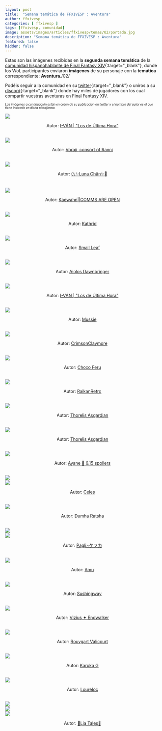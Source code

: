 ```yaml
---
layout: post
title:  "Semana temática de FFXIVESP : Aventura"
author: ffxivesp
categories: [ ffxivesp ]
tags: [ffxivesp, comunidad]
image: assets/images/articles/ffxivesp/temas/02/portada.jpg
description: "Semana temática de FFXIVESP : Aventura"
featured: false
hidden: false
---
```


Estas son las imágenes recibidas en la **segunda semana temática** de la [comunidad hispanohablante de Final Fantasy XIV](https://twitter.com/FFXIVESP_){:target="_blank"}, donde los WoL participantes enviaron **imágenes** de su personaje con la **temática** correspondiente: **Aventura**./02/

Podéis seguir a la comunidad en su [twitter](https://twitter.com/FFXIVESP_){:target="_blank"} o uniros a su [discord](https://discord.com/invite/XcYQ2fR){:target="_blank"} donde hay miles de jugadores con los cual compartir vuestras aventuras en Final Fantasy XIV.

<sub><sup><i>Las imágenes a continuación están en orden de su publicación en twitter y el nombre del autor es el que tiene indicado en dicha plataforma.</i></sup></sub>

<script src="https://cdnjs.cloudflare.com/ajax/libs/ekko-lightbox/5.3.0/ekko-lightbox.min.js" integrity="sha512-Y2IiVZeaBwXG1wSV7f13plqlmFOx8MdjuHyYFVoYzhyRr3nH/NMDjTBSswijzADdNzMyWNetbLMfOpIPl6Cv9g==" crossorigin="anonymous" referrerpolicy="no-referrer"></script>
<link rel="stylesheet" href="https://cdnjs.cloudflare.com/ajax/libs/ekko-lightbox/5.3.0/ekko-lightbox.css" integrity="sha512-Velp0ebMKjcd9RiCoaHhLXkR1sFoCCWXNp6w4zj1hfMifYB5441C+sKeBl/T/Ka6NjBiRfBBQRaQq65ekYz3UQ==" crossorigin="anonymous" referrerpolicy="no-referrer" />

<div class="container card">
    <div class="row">
        <div class="col-xl">
            <a href="{{ site.baseurl }}/assets/images/articles/ffxivesp/temas/02/Kvan0tak.jpg" data-toggle="lightbox"><img src="{{ site.baseurl }}/assets/images/articles/ffxivesp/temas/02/Kvan0tak.jpg"></a>
        </div>
    </div>
    <div class="row">  
        <div class="col-xl">
            <p align="center">Autor: <a href="https://twitter.com/Kvan0tak" target="_blank">I-VÁN | "Los de Última Hora"</a></p>
        </div>
    </div>
</div>    

<br/>

<div class="container card">
    <div class="row">
        <div class="col-xl">
            <a href="{{ site.baseurl }}/assets/images/articles/ffxivesp/temas/02/Taoscuro.jpg" data-toggle="lightbox"><img src="{{ site.baseurl }}/assets/images/articles/ffxivesp/temas/02/Taoscuro.jpg"></a>
        </div>
    </div>
    <div class="row">  
        <div class="col-xl">
            <p align="center">Autor: <a href="https://twitter.com/Taoscuro" target="_blank">Voraji, consort of Ranni</a></p>
        </div>
    </div>
</div>    

<br/>

<div class="container card">
    <div class="row">
        <div class="col-xl">
            <a href="{{ site.baseurl }}/assets/images/articles/ffxivesp/temas/02/LunChan7.jpg" data-toggle="lightbox"><img src="{{ site.baseurl }}/assets/images/articles/ffxivesp/temas/02/LunChan7.jpg"></a>
        </div>
    </div>
    <div class="row">  
        <div class="col-xl">
            <p align="center">Autor: <a href="https://twitter.com/LunChan7" target="_blank">🌜✨Luna Chän✨🌛</a></p>
        </div>
    </div>
</div>    

<br/>

<div class="container card">
    <div class="row">
        <div class="col-xl">
            <a href="{{ site.baseurl }}/assets/images/articles/ffxivesp/temas/02/QueenRaikichi94.jpg" data-toggle="lightbox"><img src="{{ site.baseurl }}/assets/images/articles/ffxivesp/temas/02/QueenRaikichi94.jpg"></a>
        </div>
    </div>
    <div class="row">  
        <div class="col-xl">
            <p align="center">Autor: <a href="https://twitter.com/QueenRaikichi94" target="_blank">Kaewahn||COMMS ARE OPEN</a></p>
        </div>
    </div>
</div>    

<br/>

<div class="container card">
    <div class="row">
        <div class="col-xl">
            <a href="{{ site.baseurl }}/assets/images/articles/ffxivesp/temas/02/alimoyama.jpg" data-toggle="lightbox"><img src="{{ site.baseurl }}/assets/images/articles/ffxivesp/temas/02/alimoyama.jpg"></a>
        </div>
    </div>
    <div class="row">  
        <div class="col-xl">
            <p align="center">Autor: <a href="https://twitter.com/alimoyama" target="_blank">Kathrid</a></p>
        </div>
    </div>
</div>    

<br/>

<div class="container card">
    <div class="row">
        <div class="col-xl">
            <a href="{{ site.baseurl }}/assets/images/articles/ffxivesp/temas/02/rezon_gon.jpg" data-toggle="lightbox"><img src="{{ site.baseurl }}/assets/images/articles/ffxivesp/temas/02/rezon_gon.jpg"></a>
        </div>
    </div>
    <div class="row">  
        <div class="col-xl">
            <p align="center">Autor: <a href="https://twitter.com/rezon_gon" target="_blank">Small Leaf</a></p>
        </div>
    </div>
</div>    

<br/>

<div class="container card">
    <div class="row">
        <div class="col-xl">
            <a href="{{ site.baseurl }}/assets/images/articles/ffxivesp/temas/02/SpardaStrife.jpg" data-toggle="lightbox"><img src="{{ site.baseurl }}/assets/images/articles/ffxivesp/temas/02/SpardaStrife.jpg"></a>
        </div>
    </div>
    <div class="row">  
        <div class="col-xl">
            <p align="center">Autor: <a href="https://twitter.com/SpardaStrife" target="_blank">Aiolos Dawnbringer</a></p>
        </div>
    </div>
</div>    

<br/>

<div class="container card">
    <div class="row">
        <div class="col-xl">
            <a href="{{ site.baseurl }}/assets/images/articles/ffxivesp/temas/02/Kvan0tak2.jpg" data-toggle="lightbox"><img src="{{ site.baseurl }}/assets/images/articles/ffxivesp/temas/02/Kvan0tak2.jpg"></a>
        </div>
    </div>
    <div class="row">  
        <div class="col-xl">
            <p align="center">Autor: <a href="https://twitter.com/Kvan0tak" target="_blank">I-VÁN | "Los de Última Hora"</a></p>
        </div>
    </div>
</div>    

<br/>

<div class="container card">
    <div class="row">
        <div class="col-xl">
            <a href="{{ site.baseurl }}/assets/images/articles/ffxivesp/temas/02/musmusxiv.jpg" data-toggle="lightbox"><img src="{{ site.baseurl }}/assets/images/articles/ffxivesp/temas/02/musmusxiv.jpg"></a>
        </div>
    </div>
    <div class="row">  
        <div class="col-xl">
            <p align="center">Autor: <a href="https://twitter.com/musmusxiv" target="_blank">Mussie</a></p>
        </div>
    </div>
</div>    

<br/>

<div class="container card">
    <div class="row">
        <div class="col-xl">
            <a href="{{ site.baseurl }}/assets/images/articles/ffxivesp/temas/02/CraimsonClaymor.jpg" data-toggle="lightbox"><img src="{{ site.baseurl }}/assets/images/articles/ffxivesp/temas/02/CraimsonClaymor.jpg"></a>
        </div>
    </div>
    <div class="row">  
        <div class="col-xl">
            <p align="center">Autor: <a href="https://twitter.com/CraimsonClaymor" target="_blank">CrimsonClaymore</a></p>
        </div>
    </div>
</div>    

<br/>

<div class="container card">
    <div class="row">
        <div class="col-xl">
            <a href="{{ site.baseurl }}/assets/images/articles/ffxivesp/temas/02/ChocoFeru.jpg" data-toggle="lightbox"><img src="{{ site.baseurl }}/assets/images/articles/ffxivesp/temas/02/ChocoFeru.jpg"></a>
        </div>
    </div>
    <div class="row">  
        <div class="col-xl">
            <p align="center">Autor: <a href="https://twitter.com/ChocoFeru" target="_blank">Choco Feru</a></p>
        </div>
    </div>
</div>    

<br/>

<div class="container card">
    <div class="row">
        <div class="col-xl">
            <a href="{{ site.baseurl }}/assets/images/articles/ffxivesp/temas/02/RaikanRetro.jpg" data-toggle="lightbox"><img src="{{ site.baseurl }}/assets/images/articles/ffxivesp/temas/02/RaikanRetro.jpg"></a>
        </div>
    </div>
    <div class="row">  
        <div class="col-xl">
            <p align="center">Autor: <a href="https://twitter.com/RaikanRetro" target="_blank">RaikanRetro</a></p>
        </div>
    </div>
</div>    

<br/>

<div class="container card">
    <div class="row">
        <div class="col-xl">
            <a href="{{ site.baseurl }}/assets/images/articles/ffxivesp/temas/02/ThorelisAsgard1.jpg" data-toggle="lightbox"><img src="{{ site.baseurl }}/assets/images/articles/ffxivesp/temas/02/ThorelisAsgard1.jpg"></a>
        </div>
    </div>
    <div class="row">  
        <div class="col-xl">
            <p align="center">Autor: <a href="https://twitter.com/ThorelisAsgard1" target="_blank">Thorelis Asgardian</a></p>
        </div>
    </div>
</div>    

<br/>

<div class="container card">
    <div class="row">
        <div class="col-xl">
            <a href="{{ site.baseurl }}/assets/images/articles/ffxivesp/temas/02/ThorelisAsgard12.jpg" data-toggle="lightbox"><img src="{{ site.baseurl }}/assets/images/articles/ffxivesp/temas/02/ThorelisAsgard12.jpg"></a>
        </div>
    </div>
    <div class="row">  
        <div class="col-xl">
            <p align="center">Autor: <a href="https://twitter.com/ThorelisAsgard1" target="_blank">Thorelis Asgardian</a></p>
        </div>
    </div>
</div>    

<br/>

<div class="container card">
    <div class="row">
        <div class="col-xl">
            <a href="{{ site.baseurl }}/assets/images/articles/ffxivesp/temas/02/KaiMite_XIV.jpg" data-toggle="lightbox"><img src="{{ site.baseurl }}/assets/images/articles/ffxivesp/temas/02/KaiMite_XIV.jpg"></a>
        </div>
    </div>
    <div class="row">  
        <div class="col-xl">
            <p align="center">Autor: <a href="https://twitter.com/KaiMite_XIV" target="_blank">Ayane 💎 6.15 spoilers</a></p>
        </div>
    </div>
</div>    

<br/>

<div class="container card">
    <div class="row">
        <div class="col-xl">
            <a href="{{ site.baseurl }}/assets/images/articles/ffxivesp/temas/02/Celes_VI1.jpg" data-toggle="lightbox"><img src="{{ site.baseurl }}/assets/images/articles/ffxivesp/temas/02/Celes_VI1.jpg"></a>
        </div>
        <div class="col-xl">
            <a href="{{ site.baseurl }}/assets/images/articles/ffxivesp/temas/02/Celes_VI2.jpg" data-toggle="lightbox"><img src="{{ site.baseurl }}/assets/images/articles/ffxivesp/temas/02/Celes_VI2.jpg"></a>
        </div>        
    </div>
    <div class="row">  
        <div class="col-xl">
            <p align="center">Autor: <a href="https://twitter.com/Celes_VI" target="_blank">Celes</a></p>
        </div>
    </div>
</div>    

<br/>

<div class="container card">
    <div class="row">
        <div class="col-xl">
            <a href="{{ site.baseurl }}/assets/images/articles/ffxivesp/temas/02/DumhaRatshaXIV.jpg" data-toggle="lightbox"><img src="{{ site.baseurl }}/assets/images/articles/ffxivesp/temas/02/DumhaRatshaXIV.jpg"></a>
        </div>
    </div>
    <div class="row">  
        <div class="col-xl">
            <p align="center">Autor: <a href="https://twitter.com/DumhaRatshaXIV" target="_blank">Dumha Ratsha</a></p>
        </div>
    </div>
</div>    

<br/>

<div class="container card">
    <div class="row">
        <div class="col-xl">
            <a href="{{ site.baseurl }}/assets/images/articles/ffxivesp/temas/02/PalazzoSama_21.jpg" data-toggle="lightbox"><img src="{{ site.baseurl }}/assets/images/articles/ffxivesp/temas/02/PalazzoSama_21.jpg"></a>
        </div>
        <div class="col-xl">
            <a href="{{ site.baseurl }}/assets/images/articles/ffxivesp/temas/02/PalazzoSama_22.jpg" data-toggle="lightbox"><img src="{{ site.baseurl }}/assets/images/articles/ffxivesp/temas/02/PalazzoSama_22.jpg"></a>
        </div>        
    </div>
    <div class="row">  
        <div class="col-xl">
            <p align="center">Autor: <a href="https://twitter.com/PalazzoSama_2" target="_blank">Pagli~ケフカ</a></p>
        </div>
    </div>
</div>  

<br/>

<div class="container card">
    <div class="row">
        <div class="col-xl">
            <a href="{{ site.baseurl }}/assets/images/articles/ffxivesp/temas/02/AmuArt_.jpg" data-toggle="lightbox"><img src="{{ site.baseurl }}/assets/images/articles/ffxivesp/temas/02/AmuArt_.jpg"></a>
        </div>
    </div>
    <div class="row">  
        <div class="col-xl">
            <p align="center">Autor: <a href="https://twitter.com/AmuArt_" target="_blank">Amu</a></p>
        </div>
    </div>
</div>    

<br/>

<div class="container card">
    <div class="row">
        <div class="col-xl">
            <a href="{{ site.baseurl }}/assets/images/articles/ffxivesp/temas/02/Rebecca_Trece.jpg" data-toggle="lightbox"><img src="{{ site.baseurl }}/assets/images/articles/ffxivesp/temas/02/Rebecca_Trece.jpg"></a>
        </div>
    </div>
    <div class="row">  
        <div class="col-xl">
            <p align="center">Autor: <a href="https://twitter.com/Rebecca_Trece" target="_blank">Sushingway</a></p>
        </div>
    </div>
</div>    

<br/>

<div class="container card">
    <div class="row">
        <div class="col-xl">
            <a href="{{ site.baseurl }}/assets/images/articles/ffxivesp/temas/02/BlackRapsodia.jpg" data-toggle="lightbox"><img src="{{ site.baseurl }}/assets/images/articles/ffxivesp/temas/02/BlackRapsodia.jpg"></a>
        </div>
    </div>
    <div class="row">  
        <div class="col-xl">
            <p align="center">Autor: <a href="https://twitter.com/BlackRapsodia" target="_blank">Vizius ✦ Endwalker</a></p>
        </div>
    </div>
</div>    

<br/>

<div class="container card">
    <div class="row">
        <div class="col-xl">
            <a href="{{ site.baseurl }}/assets/images/articles/ffxivesp/temas/02/RouygartV.jpg" data-toggle="lightbox"><img src="{{ site.baseurl }}/assets/images/articles/ffxivesp/temas/02/RouygartV.jpg"></a>
        </div>
    </div>
    <div class="row">  
        <div class="col-xl">
            <p align="center">Autor: <a href="https://twitter.com/RouygartV" target="_blank">Rouygart Valicourt</a></p>
        </div>
    </div>
</div>    

<br/>

<div class="container card">
    <div class="row">
        <div class="col-xl">
            <a href="{{ site.baseurl }}/assets/images/articles/ffxivesp/temas/02/Karuka_G.jpg" data-toggle="lightbox"><img src="{{ site.baseurl }}/assets/images/articles/ffxivesp/temas/02/Karuka_G.jpg"></a>
        </div>
    </div>
    <div class="row">  
        <div class="col-xl">
            <p align="center">Autor: <a href="https://twitter.com/Karuka_G" target="_blank">Karuka G</a></p>
        </div>
    </div>
</div>   

<br/>

<div class="container card">
    <div class="row">
        <div class="col-xl">
            <a href="{{ site.baseurl }}/assets/images/articles/ffxivesp/temas/02/Loureloc.jpg" data-toggle="lightbox"><img src="{{ site.baseurl }}/assets/images/articles/ffxivesp/temas/02/Loureloc.jpg"></a>
        </div>
    </div>
    <div class="row">  
        <div class="col-xl">
            <p align="center">Autor: <a href="https://twitter.com/Loureloc" target="_blank">Loureloc</a></p>
        </div>
    </div>
</div>  

<br/>

<div class="container card">
    <div class="row">
        <div class="col-xl">
            <a href="{{ site.baseurl }}/assets/images/articles/ffxivesp/temas/02/LiaTales_ffxiv_1.jpg" data-toggle="lightbox"><img src="{{ site.baseurl }}/assets/images/articles/ffxivesp/temas/02/LiaTales_ffxiv_1.jpg"></a>
        </div>
        <div class="col-xl">
            <a href="{{ site.baseurl }}/assets/images/articles/ffxivesp/temas/02/LiaTales_ffxiv_2.jpg" data-toggle="lightbox"><img src="{{ site.baseurl }}/assets/images/articles/ffxivesp/temas/02/LiaTales_ffxiv_2.jpg"></a>
        </div>        
    </div>
    <div class="row">
        <div class="col-xl">
            <a href="{{ site.baseurl }}/assets/images/articles/ffxivesp/temas/02/LiaTales_ffxiv_3.jpg" data-toggle="lightbox"><img src="{{ site.baseurl }}/assets/images/articles/ffxivesp/temas/02/LiaTales_ffxiv_3.jpg"></a>
        </div>
    </div>    
    <div class="row">  
        <div class="col-xl">
            <p align="center">Autor: <a href="https://twitter.com/LiaTales_ffxiv" target="_blank">🌸Lia Tales🌸</a></p>
        </div>
    </div>
</div>  

<script>
    $(document).on('click', '[data-toggle="lightbox"]', function(event) {
                event.preventDefault();
                $(this).ekkoLightbox();
            });
</script>
